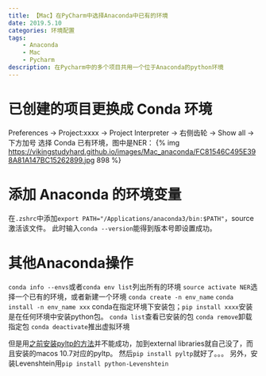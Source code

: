 ```yaml
---
title: 【Mac】在PyCharm中选择Anaconda中已有的环境
date: 2019.5.10
categories: 环境配置
tags: 
    - Anaconda
    - Mac
    - Pycharm
description: 在Pycharm中的多个项目共用一个位于Anaconda的python环境
---
```



# 已创建的项目更换成 Conda 环境
Preferences -> Project:xxxx -> Project Interpreter -> 右侧齿轮 -> Show all -> 下方加号
选择 Conda 已有环境，图中是NER：
{% img https://vikingstudyhard.github.io/images/Mac_anaconda/FC81546C495E398A81A147BC15262899.jpg 898 %}
# 添加 Anaconda 的环境变量
在`.zshrc`中添加`export PATH="/Applications/anaconda3/bin:$PATH"`，source激活该文件。
此时输入`conda --version`能得到版本号即设置成功。
# 其他Anaconda操作
`conda info --envs`或者`conda env list`列出所有的环境
`source activate NER`选择一个已有的环境，或者新建一个环境 `conda create -n env_name`
`conda install -n env_name xxx` conda在指定环境下安装包；`pip install xxxx`安装是在任何环境中安装python包。
`conda list`查看已安装的包
`conda remove`卸载指定包
`conda deactivate`推出虚拟环境

但是用[之前安装pyltp的方法](https://vikingstudyhard.github.io/2019/03/11/Mac_pyltp/)并不能成功，加到external libraries就自己没了，而且安装的macos 10.7对应的pyltp。
然后`pip install pyltp`就好了。。。
另外，安装Levenshtein用`pip install python-Levenshtein`